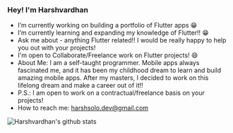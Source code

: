 ### Hey! I'm Harshvardhan

<!--
**harshbsv/harshbsv** is a ✨ _special_ ✨ repository because its `README.md` (this file) appears on your GitHub profile.

Here are some ideas to get you started:

- 🔭 I’m currently working on ...
- 🌱 I’m currently learning ...
- 👯 I’m looking to collaborate on ...
- 🤔 I’m looking for help with ...
- 💬 Ask me about ...
- 📫 How to reach me: ...
- 😄 Pronouns: ...
- ⚡ Fun fact: ...
-->
<!-- If you've collaborated/worked with me, or liked my services, you can 
[Buy me a Coffee!](buymeacoffee.com/harshbsv) -->


- I’m currently working on building a portfolio of Flutter apps 😁
- I’m currently learning and expanding my knowledge of Flutter!! 😁
- Ask me about - anything Flutter related!! I would be really happy to help you out with your projects!
- I'm open to Collaborate/Freelance work on Flutter projects! 😄
- About Me: I am a self-taught programmer. Mobile apps always fascinated me, and it has been my childhood dream to learn and build amazing mobile apps. After my masters, I decided to work on this lifelong dream and make a career out of it!!
- P.S.: I am open to work on a contractual/freelance basis on your projects!
- How to reach me: harshsolo.dev@gmail.com

![Harshvardhan's github stats](https://github-readme-stats.vercel.app/api?username=harshbsv)
